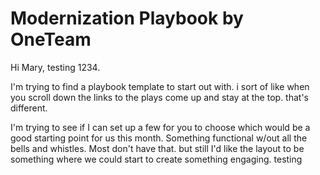 # Modernization Playbook by OneTeam

Hi Mary, testing 1234. 

I'm trying to find a playbook template to start out with. i sort of like when you scroll down the links to the plays come up and stay at the top. that's different. 

I'm trying to see if I can set up a few for you to choose which would be a good starting point for us this month. Something functional w/out all the bells and whistles. Most don't have that. but still I'd like the layout to be something where we could start to create something engaging. testing 

